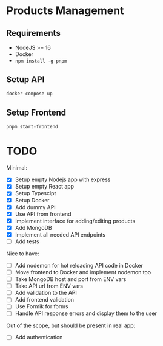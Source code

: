 # Products Management

## Requirements

- NodeJS >= 16
- Docker
- `npm install -g pnpm`

## Setup API

```bash
docker-compose up
```

## Setup Frontend

```bash
pnpm start-frontend
```

# TODO

Minimal:

- [x] Setup empty Nodejs app with express
- [x] Setup empty React app
- [x] Setup Typescipt
- [x] Setup Docker
- [x] Add dummy API
- [x] Use API from frontend
- [x] Implement interface for adding/editing products
- [x] Add MongoDB
- [x] Implement all needed API endpoints
- [ ] Add tests

Nice to have:

- [ ] Add nodemon for hot reloading API code in Docker
- [ ] Move frontend to Docker and implement nodemon too
- [ ] Take MongoDB host and port from ENV vars
- [ ] Take API url from ENV vars
- [ ] Add validation to the API
- [ ] Add frontend validation
- [ ] Use Formik for forms
- [ ] Handle API response errors and display them to the user

Out of the scope, but should be present in real app:

- [ ] Add authentication
